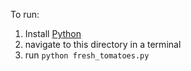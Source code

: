 To run:
1. Install [Python](https://www.python.org/downloads/)
2. navigate to this directory in a terminal
3. run `python fresh_tomatoes.py`
